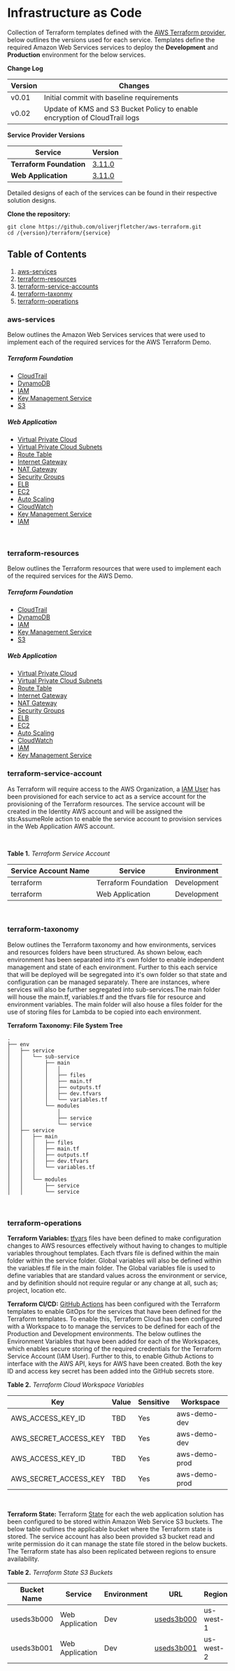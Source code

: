 # Infrastructure as Code

Collection of Terraform templates defined with the [AWS Terraform provider](https://github.com/terraform-providers/terraform-provider-aws), below outlines the versions used for each service. Templates define the required Amazon Web Services services to deploy the **Development** and **Production** environment for the below services. 

**Change Log**

|**Version**     |**Changes**             				    |
|----------------|------------------------------------------|
|v0.01           |Initial commit with baseline requirements |
|v0.02           |Update of KMS and S3 Bucket Policy to enable encryption of CloudTrail logs |


**Service Provider Versions**

|**Service**                 |**Version**              |
|------------------------|----------------------------------------------------------------------------|
|**Terraform Foundation**           |[3.11.0](https://github.com/terraform-providers/terraform-provider-aws/releases/tag/v3.11.0)   |
|**Web Application**           |[3.11.0](https://github.com/terraform-providers/terraform-provider-aws/releases/tag/v3.11.0)   |


Detailed designs of each of the services can be found in their respective solution designs.

**Clone the repository:**

```
git clone https://github.com/oliverjfletcher/aws-terraform.git
cd /{version}/terraform/{service}
```

## Table of Contents

1. [aws-services](#aws-services)
1. [terraform-resources](#terraform-resources)
1. [terraform-service-accounts](#terraform-service-accounts)
1. [terraform-taxonmy](#terraform-taxonomy)
1. [terraform-operations](#terraform-operations)

### aws-services

Below outlines the Amazon Web Services services that were used to implement each of the required services for the AWS Terraform Demo.

##### Terraform Foundation

- [CloudTrail](https://docs.aws.amazon.com/cloudtrail/index.html)
- [DynamoDB](https://docs.aws.amazon.com/amazondynamodb/latest/developerguide/Introduction.html)
- [IAM](https://docs.aws.amazon.com/IAM/latest/UserGuide/introduction.html)
- [Key Management Service](https://docs.aws.amazon.com/kms/latest/developerguide/overview.html)
- [S3](https://docs.aws.amazon.com/AmazonS3/latest/dev/Welcome.html)

##### Web Application

- [Virtual Private Cloud](https://docs.aws.amazon.com/vpc/index.html)
- [Virtual Private Cloud Subnets](https://docs.aws.amazon.com/vpc/latest/userguide/VPC_Subnets.html)
- [Route Table](https://docs.aws.amazon.com/vpc/latest/userguide/VPC_Route_Tables.html)
- [Internet Gateway](https://docs.aws.amazon.com/vpc/latest/userguide/VPC_Internet_Gateway.html)
- [NAT Gateway](https://docs.aws.amazon.com/vpc/latest/userguide/vpc-nat-gateway.html)
- [Security Groups](https://docs.aws.amazon.com/vpc/latest/userguide/VPC_SecurityGroups.html)
- [ELB](https://docs.aws.amazon.com/elasticloadbalancing/latest/application/introduction.html)
- [EC2](https://docs.aws.amazon.com/ec2/index.html)
- [Auto Scaling](https://docs.aws.amazon.com/autoscaling/ec2/userguide/what-is-amazon-ec2-auto-scaling.html)
- [CloudWatch](https://aws.amazon.com/cloudwatch/getting-started/)
- [Key Management Service](https://docs.aws.amazon.com/kms/latest/developerguide/overview.html)
- [IAM](https://docs.aws.amazon.com/IAM/latest/UserGuide/introduction.html)

<br>

### terraform-resources

Below outlines the Terraform resources that were used to implement each of the required services for the AWS Demo.

##### Terraform Foundation

- [CloudTrail](https://registry.terraform.io/providers/hashicorp/aws/latest/docs/resources/cloudtrail)
- [DynamoDB](https://registry.terraform.io/providers/hashicorp/aws/latest/docs/resources/dynamodb_table)
- [IAM](https://registry.terraform.io/providers/hashicorp/aws/latest/docs/resources/iam_role)
- [Key Management Service](https://registry.terraform.io/providers/hashicorp/aws/latest/docs/resources/kms_key)
- [S3](https://registry.terraform.io/providers/hashicorp/aws/latest/docs/resources/s3_bucket)

##### Web Application

- [Virtual Private Cloud](https://registry.terraform.io/providers/hashicorp/aws/latest/docs/resources/vpc)
- [Virtual Private Cloud Subnets](https://registry.terraform.io/providers/hashicorp/aws/latest/docs/resources/subnet)
- [Route Table](https://registry.terraform.io/providers/hashicorp/aws/latest/docs/resources/route_table)
- [Internet Gateway](https://registry.terraform.io/providers/hashicorp/aws/latest/docs/resources/internet_gateway)
- [NAT Gateway](https://registry.terraform.io/providers/hashicorp/aws/latest/docs/resources/nat_gateway)
- [Security Groups](https://registry.terraform.io/providers/hashicorp/aws/latest/docs/resources/security_group)
- [ELB](https://registry.terraform.io/providers/hashicorp/aws/latest/docs/resources/elb)
- [EC2](https://registry.terraform.io/providers/hashicorp/aws/latest/docs/resources/instance)
- [Auto Scaling](https://registry.terraform.io/providers/hashicorp/aws/latest/docs/resources/autoscaling_group)
- [CloudWatch](https://registry.terraform.io/providers/hashicorp/aws/latest/docs/resources/cloudwatch_log_group)
- [IAM](https://registry.terraform.io/providers/hashicorp/aws/latest/docs/resources/iam_role)
- [Key Management Service](https://registry.terraform.io/providers/hashicorp/aws/latest/docs/resources/kms_key)

### terraform-service-account

As Terraform will require access to the AWS Organization, a [IAM User](https://cloud.google.com/iam/docs/service-accounts) has been provisioned for each service to act as a service account for the provisioning of the Terraform resources. The service account will be created in the Identity AWS account and will be assigned the sts:AssumeRole action to enable the service account to provision services in the Web Application AWS account. 

<br>

**Table 1.** *Terraform Service Account*

|**Service Account Name** |**Service**          |**Environment**        |
|-------------------------|---------------------|-----------------------|
|terraform                |Terraform Foundation |Development            |
|terraform                |Web Application      |Development            |
<br>

### terraform-taxonomy

Below outlines the Terraform taxonomy and how environments, services and resources folders have been structured. As shown below, each environment has been separated into it's own folder to enable independent management and state of each environment. Further to this each service that will be deployed will be segregated into it's own folder so that state and configuration can be managed separately. There are instances, where services will also be further segregated into sub-services.The main folder will house the main.tf, variables.tf and the tfvars file for resource and environment variables. The main folder will also house a files folder for the use of storing files for Lambda to be copied into each environment.

**Terraform Taxonomy: File System Tree**
```
.    
├── env
│   ├── service
│   │   └── sub-service
│   │       ├── main
│   │       │   │
│   │       │   ├── files
│   │       │   ├── main.tf
│   │       │   ├── outputs.tf
│   │       │   ├── dev.tfvars
│   │       │   └── variables.tf
│   │       └── modules
│   │           │
│   │           ├── service
│   │           └── service
│   ├── service
│   │   ├── main
│   │   │   ├── files
│   │   │   ├── main.tf
│   │   │   ├── outputs.tf
│   │   │   ├── dev.tfvars
│   │   │   └── variables.tf
│   │   │
│   │   └── modules
│   │       ├── service
│   │       └── service
```
<br>

### terraform-operations

**Terraform Variables:** [tfvars](https://www.terraform.io/docs/configuration/variables.html#variable-definitions-tfvars-files) files have been defined to make configuration changes to AWS resources effectively without having to changes to multiple variables throughout templates. Each tfvars file is defined within the main folder within the service folder. Global variables will also be defined within the variables.tf file in the main folder. The Global variables file is used to define variables that are standard values across the environment or service, and by definition should not require regular or any change at all, such as; project, location etc.

**Terraform CI/CD:** [GitHub Actions](https://learn.hashicorp.com/tutorials/terraform/github-actions?in=terraform/automation) has been configured with the Terraform templates to enable GitOps for the services that have been defined for the Terraform templates. To enable this, Terraform Cloud has been configured with a Workspace to to manage the services to be defined for each of the Production and Development environments. The below outlines the Environment Variables that have been added for each of the Workspaces, which enables secure storing of the required credentials for the Terraform Service Account (IAM User). Further to this, to enable Github Actions to interface with the AWS API, keys for AWS have been created. Both the key ID and access key secret has been added into the GitHub secrets store.

**Table 2.** *Terraform Cloud Workspace Variables*

|**Key**          |**Value**    |**Sensitive**     |**Workspace**     |
|-----------------|------------ |------------------|------------------|            
|AWS_ACCESS_KEY_ID|TBD          |Yes               |aws-demo-dev      |
|AWS_SECRET_ACCESS_KEY| TBD     |Yes               |aws-demo-dev      |
|AWS_ACCESS_KEY_ID|TBD          |Yes               |aws-demo-prod     |
|AWS_SECRET_ACCESS_KEY| TBD     |Yes               |aws-demo-prod     |

<br>

**Terraform State:** Terraform [State](https://www.terraform.io/docs/state/index.html) for each the web application solution has been configured to be stored within Amazon Web Service S3 buckets. The below table outlines the applicable bucket where the Terraform state is stored. The service account has also been provided s3 bucket read and write permission do it can manage the state file stored in the below buckets. The Terraform state has also been replicated between regions to ensure availability.

**Table 2.** *Terraform State S3 Buckets*

|**Bucket Name**  |**Service**     |**Environment** |**URL**           |**Region**        |
|-----------------|----------------|----------------|------------------|------------------|           
|useds3b000       |Web Application |Dev             |[useds3b000](https://s3.console.aws.amazon.com/s3/buckets/useds3b000)| us-west-1 
|useds3b001 |Web Application |Dev |[useds3b001](https://s3.console.aws.amazon.com/s3/buckets/useds3b001)| us-west-2



<br>
